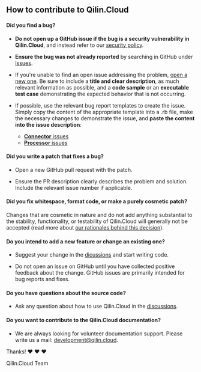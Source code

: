 ## How to contribute to Qilin.Cloud


#### **Did you find a bug?**

* **Do not open up a GitHub issue if the bug is a security vulnerability in Qilin.Cloud**, and instead refer to our [security policy](https://github.com/QilinCloud/QilinCloud/security).

* **Ensure the bug was not already reported** by searching in GitHub under [Issues](https://github.com/QilinCloud/QilinCloud/issues).

* If you're unable to find an open issue addressing the problem, [open a new one](https://github.com/QilinCloud/QilinCloud/issues/new). Be sure to include a **title and clear description**, as much relevant information as possible, and a **code sample** or an **executable test case** demonstrating the expected behavior that is not occurring.

* If possible, use the relevant bug report templates to create the issue. Simply copy the content of the appropriate template into a .rb file, make the necessary changes to demonstrate the issue, and **paste the content into the issue description**:
  * [**Connector** issues]()
  * [**Processor** issues]()


#### **Did you write a patch that fixes a bug?**

* Open a new GitHub pull request with the patch.

* Ensure the PR description clearly describes the problem and solution. Include the relevant issue number if applicable.


#### **Did you fix whitespace, format code, or make a purely cosmetic patch?**

Changes that are cosmetic in nature and do not add anything substantial to the stability, functionality, or testability of Qilin.Cloud will generally not be accepted (read more about [our rationales behind this decision](https://github.com/QilinCloud/QilinCloud/wiki/Contributing#cosmetic-patch)).


#### **Do you intend to add a new feature or change an existing one?**

* Suggest your change in the [dicussions](https://github.com/orgs/QilinCloud/discussions) and start writing code.

* Do not open an issue on GitHub until you have collected positive feedback about the change. GitHub issues are primarily intended for bug reports and fixes.


#### **Do you have questions about the source code?**

* Ask any question about how to use Qilin.Cloud in the [discussions](https://github.com/orgs/QilinCloud/discussions).


#### **Do you want to contribute to the Qilin.Cloud documentation?**

* We are always looking for volunteer documentation support. Please write us a mail: [development@qilin.cloud](mailto=development@qilin.cloud).

Thanks! :heart: :heart: :heart:

Qilin.Cloud Team
